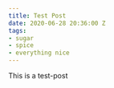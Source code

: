```yaml
---
title: Test Post
date: 2020-06-28 20:36:00 Z
tags:
- sugar
- spice
- everything nice
---
```


This is a test-post